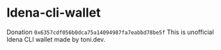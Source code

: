 # Idena-cli-wallet
Donation ```0x6357cdf056b0dca75a14094987fa7eabbd78be5f```
This is unofficial Idena CLI wallet made by toni.dev.


